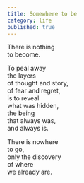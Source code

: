 ```yaml
---
title: Somewhere to be
category: life
published: true
---
```


There is nothing  
to become.  
  
To peal away  
the layers  
of thought and story,  
of fear and regret,  
is to reveal  
what was hidden,  
the being   
that always was,  
and always is.  
  
There is nowhere  
to go,  
only the discovery  
of where  
we already are.
